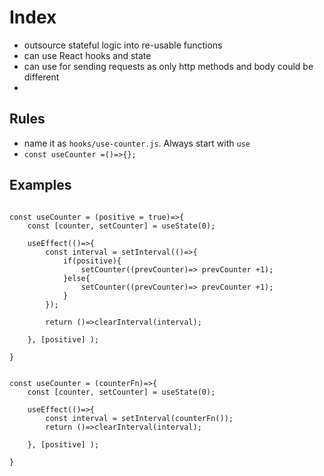 # Index
- outsource stateful logic into re-usable functions
- can use React hooks and state
- can use for sending requests as only http methods and body could be different
- 



## Rules
- name it as `hooks/use-counter.js`. Always start with `use`
- `const useCounter =()=>{};`


## Examples

```

const useCounter = (positive = true)=>{
    const [counter, setCounter] = useState(0);

    useEffect(()=>{
        const interval = setInterval(()=>{
            if(positive){
                setCounter((prevCounter)=> prevCounter +1);
            }else{
                setCounter((prevCounter)=> prevCounter +1); 
            }
        });

        return ()=>clearInterval(interval);

    }, [positive] );

}

```

```

const useCounter = (counterFn)=>{
    const [counter, setCounter] = useState(0);

    useEffect(()=>{
        const interval = setInterval(counterFn());
        return ()=>clearInterval(interval);

    }, [positive] );

}

```